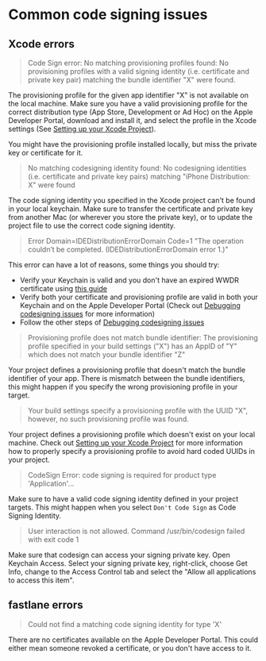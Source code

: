 # Common code signing issues

## Xcode errors

> Code Sign error: No matching provisioning profiles found: No provisioning profiles with a valid signing identity (i.e. certificate and private key pair) matching the bundle identifier "X" were found.

The provisioning profile for the given app identifier "X" is not available on the local machine. Make sure you have a valid provisioning profile for the correct distribution type (App Store, Development or Ad Hoc) on the Apple Developer Portal, download and install it, and select the profile in the Xcode settings (See [Setting up your Xcode Project](xcode-project.md)).

You might have the provisioning profile installed locally, but miss the private key or certificate for it. 

> No matching codesigning identity found: No codesigning identities (i.e. certificate and private key pairs) matching "iPhone Distribution: X" were found

The code signing identity you specified in the Xcode project can't be found in your local keychain. Make sure to transfer the certificate and private key from another Mac (or wherever you store the private key), or to update the project file to use the correct code signing identity.

> Error Domain=IDEDistributionErrorDomain Code=1 "The operation couldn’t be completed. (IDEDistributionErrorDomain error 1.)"

This error can have a lot of reasons, some things you should try:

- Verify your Keychain is valid and you don't have an expired WWDR certificate using [this guide](troubleshooting.md#keychain)
- Verify both your certificate and provisioning profile are valid in both your Keychain and on the Apple Developer Portal (Check out [Debugging codesigning issues](troubleshooting.md) for more information)
- Follow the other steps of [Debugging codesigning issues](troubleshooting.md)

> Provisioning profile does not match bundle identifier: The provisioning profile specified in your build settings ("X") has an AppID of "Y" which does not match your bundle identifier "Z"

Your project defines a provisioning profile that doesn't match the bundle identifier of your app. There is mismatch between the bundle identifiers, this might happen if you specify the wrong provisioning profile in your target.

> Your build settings specify a provisioning profile with the UUID "X", however, no such provisioning profile was found.

Your project defines a provisioning profile which doesn't exist on your local machine. Check out [Setting up your Xcode Project](xcode-project.md) for more information how to properly specify a provisioning profile to avoid hard coded UUIDs in your project.

> CodeSign Error: code signing is required for product type 'Application'...

Make sure to have a valid code signing identity defined in your project targets. This might happen when you select `Don't Code Sign` as Code Signing Identity.

> User interaction is not allowed. Command /usr/bin/codesign failed with exit code 1

Make sure that codesign can access your signing private key. Open Keychain Access. Select your signing private key, right-click, choose Get Info, change to the Access Control tab and select the "Allow all applications to access this item".

## fastlane errors

> Could not find a matching code signing identity for type 'X'

There are no certificates available on the Apple Developer Portal. This could either mean someone revoked a certificate, or you don't have access to it. 
